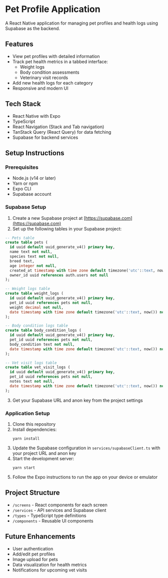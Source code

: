 # Pet Profile Application

A React Native application for managing pet profiles and health logs using Supabase as the backend.

## Features

- View pet profiles with detailed information
- Track pet health metrics in a tabbed interface:
  - Weight logs
  - Body condition assessments
  - Veterinary visit records
- Add new health logs for each category
- Responsive and modern UI

## Tech Stack

- React Native with Expo
- TypeScript
- React Navigation (Stack and Tab navigation)
- TanStack Query (React Query) for data fetching
- Supabase for backend services

## Setup Instructions

### Prerequisites

- Node.js (v14 or later)
- Yarn or npm
- Expo CLI
- Supabase account

### Supabase Setup

1. Create a new Supabase project at [https://supabase.com](https://supabase.com)
2. Set up the following tables in your Supabase project:

```sql
-- Pets table
create table pets (
  id uuid default uuid_generate_v4() primary key,
  name text not null,
  species text not null,
  breed text,
  age integer not null,
  created_at timestamp with time zone default timezone('utc'::text, now()) not null,
  owner_id uuid references auth.users not null
);

-- Weight logs table
create table weight_logs (
  id uuid default uuid_generate_v4() primary key,
  pet_id uuid references pets not null,
  weight decimal not null,
  date timestamp with time zone default timezone('utc'::text, now()) not null
);

-- Body condition logs table
create table body_condition_logs (
  id uuid default uuid_generate_v4() primary key,
  pet_id uuid references pets not null,
  body_condition text not null,
  date timestamp with time zone default timezone('utc'::text, now()) not null
);

-- Vet visit logs table
create table vet_visit_logs (
  id uuid default uuid_generate_v4() primary key,
  pet_id uuid references pets not null,
  notes text not null,
  date timestamp with time zone default timezone('utc'::text, now()) not null
);
```

3. Get your Supabase URL and anon key from the project settings

### Application Setup

1. Clone this repository
2. Install dependencies:
   ```
   yarn install
   ```
3. Update the Supabase configuration in `services/supabaseClient.ts` with your project URL and anon key
4. Start the development server:
   ```
   yarn start
   ```
5. Follow the Expo instructions to run the app on your device or emulator

## Project Structure

- `/screens` - React components for each screen
- `/services` - API services and Supabase client
- `/types` - TypeScript type definitions
- `/components` - Reusable UI components


## Future Enhancements

- User authentication
- Add/edit pet profiles
- Image upload for pets
- Data visualization for health metrics
- Notifications for upcoming vet visits
